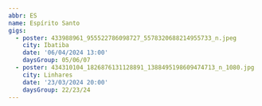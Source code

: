 ```yaml
---
abbr: ES
name: Espírito Santo
gigs:
  - poster: 433988961_955522786098727_5578320688214955733_n.jpeg
    city: Ibatiba
    date: '06/04/2024 13:00'
    daysGroup: 05/06/07
  - poster: 434310104_1826876131128891_1388495198609474713_n_1080.jpg
    city: Linhares
    date: '23/03/2024 20:00'
    daysGroup: 22/23/24
---
```


